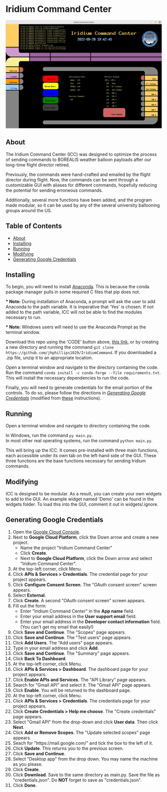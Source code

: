 # Iridium Command Center

![](/images/Welcome.png?raw=true)

## About

The Iridium Command Center (ICC) was designed to optimize the process of sending commands to BOREALIS weather balloon payloads after our long-time flight director retired.

Previously, the commands were hand-crafted and emailed by the flight director during flight. Now, the commands can be sent through a customizable GUI with aliases for different commands, hopefully reducing the potential for sending erroneous commands.

Additionally, several more functions have been added, and the program made modular, so it can be used by any of the several university ballooning groups around the US.

## Table of Contents
* [About](#about)
* [Installing](#installing)
* [Running](#running)
* [Modifying](#modifying)
* [Generating Google Credentials](#generating-google-credentials)

## Installing

To begin, you will need to install [Anaconda](https://docs.anaconda.com/anaconda/install/index.html). This is because the conda package manager pulls in some required C files that pip does not.

<b>* Note:</b> During installation of Anaconda, a prompt will ask the user to add Anaconda to the path variable. It is imperative that 'Yes' is chosen. If not added to the path variable, ICC will not be able to find the modules necessary to run.

<b>* Note:</b> Windows users will need to use the Anaconda Prompt as the terminal window.

Download this repo using the 'CODE' button above, [this link](https://codeload.github.com/jhphillips1029/IridiumCommand/zip/refs/heads/master), or by creating a new directory and running the command `git clone https://github.com/jhphillips1029/IridiumCommand`. If you downloaded a .zip file, unzip it to an appropriate location.

Open a terminal window and navigate to the directory containing the code. Run the command `conda install -c conda-forge --file requirements.txt`. This will install the necessary dependencies to run the code.

Finally, you will need to generate credentials for the email portion of the controls. To do so, please follow the directions in <i>[Generating Google Credentials](#generating-google-credentials)</i> (modified from [these](https://developers.google.com/workspace/guides/create-credentials#desktop) instructions).


## Running

Open a terminal window and navigate to directory containing the code.

In Windows, run the command `py main.py`.<br>
In most other real operating systems, run the command `python main.py`.

This will bring up the ICC. It comes pre-installed with three main functions, each accessible under its own tab on the left-hand side of the GUI. These three functions are the base functions necessary for sending Iridium commands.

## Modifying

ICC is designed to be modular. As a result, you can create your own widgets to add to the GUI. An example widget named 'Demo' can be found in the widgets folder. To load this into the GUI, comment it out in widgets/.ignore.

## Generating Google Credentials

1. Open the [Google Cloud Console](https://console.cloud.google.com/).
2. Next to <b>Google Cloud Platform</b>, click the Down arrow and create a new project.
    * Name the project "Iridium Command Center"
    * Click <b>Create</b>.
    * Next to <b>Google Cloud Platform</b>, click the Down arrow and select "Iridium Command Center".
3. At the top-left corner, click Menu.
4. Click <b>APIs & Services > Credentials</b>. The credential page for your project appears.
5. Click <b>Configure Consent Screen</b>. The "OAuth consent screen" screen appears.
6. Select <b>External</b>.
7. Click <b>Create</b>. A second "OAuth consent screen" screen appears.
8. Fill out the form:
    * Enter "Iridium Command Center" in the <b>App name</b> field.
    * Enter your email address in the <b>User support email</b> field.
    * Enter your email address in the <b>Developer contact information</b> field. (You can't get my email that easily!)
9. Click <b>Save and Continue</b>. The "Scopes" page appears.
10. Click <b>Save and Continue</b>. The "Test users" page appears.
11. Click <b>Add Users</b>. The "Add users" page appears.
12. Type in your email address and click <b>Add</b>.
13. Click <b>Save and Continue</b>. The "Summary" page appears.
14. Click <b>Back To Dashboard</b>.
15. At the top-left corner, click Menu.
16. Click <b>APIs & Services > Dashboard</b>. The dashboard page for your project appears.
17. Click <b>Enable APIs and Services</b>. The "API Library" page appears.
18. Search for "Gmail API" and select it. The "Gmail API" page appears.
19. Click <b>Enable</b>. You will be returned to the dashboard page.
20. At the top-left corner, click Menu.
21. Click <b>APIs & Services > Credentials</b>. The credentials page for your project appears.
22. Click <b>Create Credentials > Help me choose</b>. The "Create credentials" page appears.
23. Select "Gmail API" from the drop-down and click <b>User data</b>. Then click <b>Next</b>.
24. Click <b>Add or Remove Scopes</b>. The "Update selected scopes" page appears.
25. Seach for "ht<span>tps://</span>ma<span>il.go</span>ogle.c<span>om/</span>" and tick the box to the left of it.
26. Click <b>Update</b>. This returns you to the previous screen.
27. Click <b>Save and Continue</b>.
28. Select "Desktop app" from the drop down. You may name the machine as you please.
29. Click <b>Create</b>.
30. Click <b>Download</b>. Save to the same directory as ma<span>in.p</span>y. Save the file as "credentials.json". Do <strong>NOT</strong> forget to save as "credentials.json".
31. Click <b>Done</b>.
